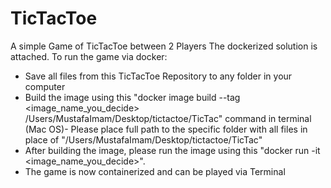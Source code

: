 # TicTacToe
A simple Game of TicTacToe between 2 Players 
The dockerized solution is attached.
To run the game via docker:
- Save all files from this TicTacToe Repository to any folder in your computer 
- Build the image using this "docker image build --tag <image_name_you_decide> /Users/MustafaImam/Desktop/tictactoe/TicTac" command in terminal (Mac OS)- Please place full path to the specific folder with all files in place of "/Users/MustafaImam/Desktop/tictactoe/TicTac"
- After building the image, please run the image using this "docker run -it <image_name_you_decide>".
- The game is now containerized and can be played via Terminal 
